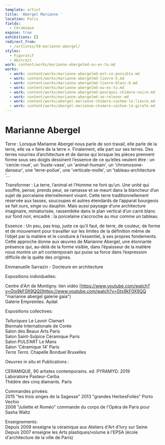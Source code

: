 ```yaml
---
template: artist
title: 'Abergel Marianne '
location: Paris
fields:
  - Céramique
expose: true
exhibitions: []
redirect_from:
  - /artistes/59-marianne-abergel/
styles:
  - Figuratif
  - Abstrait
work: content/works/marianne-abergelmd-ou-es-tu.md
works:
  - work: content/works/marianne-abergelmd-est-ce-possible.md
  - work: content/works/marianne-abergelmd-lievre-5.md
  - work: content/works/marianne-abergelmd-lievre-blanc-6.md
  - work: content/works/marianne-abergelmd-ou-es-tu.md
  - work: content/works/marianne-abergelmd-pourquoi-chimere-noire.md
  - work: content/works/marianne-abergelmd-se-relever.md
  - work: content/works/abergel-marianne-chimere-cachee-le-lievre.md
  - work: content/works/abergel-marianne-chimere-cachee-la-girafe.md
---
```


# Marianne Abergel

Terre  : Lorsque Marianne Abergel nous parle de son travail, elle parle de la terre, elle va «  faire de la terre  ». Finalement, elle part sur ses terres. Des terres nourries d’architecture et de danse qui lorsque les pièces prennent forme sous ses doigts dessinent l’essence de ce qu’elles veulent être : un 'cercle-roue', un 'buste-vase', un 'animal-humain', un 'chromosone-danseur', une 'terre-poilue', une 'verticale-molle',  un 'tableau-architecture  '...

Transformer  : La terre, l’animal et l’Homme ne font qu’un. Une unité qui souffre, pense, prends peur, se ramasse et se meurt dans la blancheur d’un sujet de porcelaine éternellement vivant. Cette terre traditionnellement réservée aux tasses, soucoupes et autres étendards de l’apparat bourgeois se fait ours, singe ou dauphin. Mais aussi paysage d’une architecture imaginaire, miniaturisée, rassemblée dans le plan vertical d’un carré blanc sur fond noir, encadré  : la porcelaine s’accroche au mur comme un tableau.

Essence  : Un peu, pas trop, juste ce qu’il faut, de terre, de couleur, de forme et de mouvement pour travailler sur les limites de la définition même de l’objet par la matière et le conduire à l’essentiel, à ses propres fondements. Cette approche donne aux œuvres de Marianne Abergel, une étonnante présence qui,  au-delà de la forme visible, dans l’épaisseur de la matière nous montre un art contemporain qui puise sa force dans l’expression difficile de la quête des origines.

Emmanuelle Sarrazin - Docteure en architecture

Expositions individuelles:

Centre d'Art de Montigny. lien vidéo [https://www.youtube.com/watch?v=Gtx9kF0X9QQ](https://www.youtube.com/watch?v=Gtx9kF0X9QQ "marianne abergel galerie gaia")\
Galerie Empreintes. Aydat

Expositions collectives:

*Telluriques*  Le Lavoir Clamart\
Biennale Internationale de Corée\
Salon des Beaux Arts Paris\
Salon Saint-Sulpice Céramique Paris\
Salon PULS’ART Le Mans\
Salon ‘Céramique 14’ Paris\
*Terra Terra*. Chapelle Bonduel Bruxelles

Oeuvres in situ  et Publications :

CERAMIQUE, 90 artistes contemporains. ed. PYRAMYD. 2019\
Laboratoire Pasteur-Cerba\
Théâtre des cinq diamants. Paris

Commandes privées:\
2015 "les trois singes de la Sagesse" 2013  "grandes HerbesFolles" Porto Vechio\
2008 "Juliette et Roméo" commande du corps de l'Opéra de Paris pour Sasha Waltz

Enseignements:\
Depuis 2009 enseigne la céramique aux Ateliers d'Art d'Ivry sur Seine\
Depuis 2007 enseigne les Arts plastiques/volume à l'EPSA (école d'architecture de la ville de Paris)
